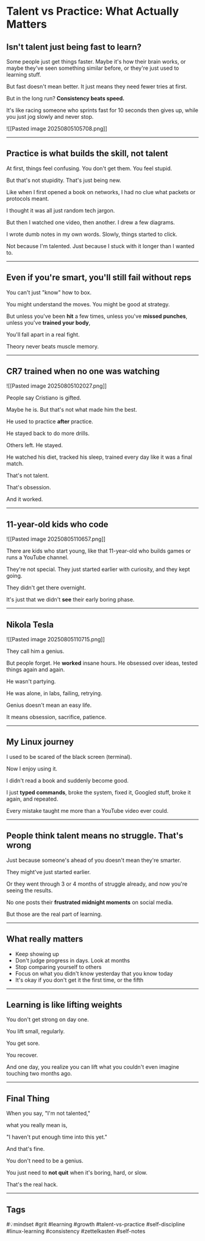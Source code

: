 # Talent vs Practice: What Actually Matters

## Isn't talent just being fast to learn?

Some people just get things faster. Maybe it's how their brain works, or maybe they've seen something similar before, or they're just used to learning stuff. 

But fast doesn't mean better. It just means they need fewer tries at first.

But in the long run? **Consistency beats speed.**

It's like racing someone who sprints fast for 10 seconds then gives up, while you just jog slowly and never stop.

\![\[Pasted image 20250805105708.png\]\]

------------------------------------------------------------------------

## Practice is what builds the skill, not talent

At first, things feel confusing. You don't get them. You feel stupid. 

But that's not stupidity. That's just being new.

Like when I first opened a book on networks, I had no clue what packets or protocols meant. 

I thought it was all just random tech jargon. 

But then I watched one video, then another. I drew a few diagrams. 

I wrote dumb notes in my own words. Slowly, things started to click.

Not because I'm talented. Just because I stuck with it longer than I wanted to.

------------------------------------------------------------------------

## Even if you're smart, you'll still fail without reps

You can't just "know" how to box. 

You might understand the moves. You might be good at strategy. 

But unless you've been **hit** a few times, unless you've **missed punches**, unless you've **trained your body**, 

You'll fall apart in a real fight.

Theory never beats muscle memory.

------------------------------------------------------------------------

## CR7 trained when no one was watching

\![\[Pasted image 20250805102027.png\]\]

People say Cristiano is gifted. 

Maybe he is. But that's not what made him the best.

He used to practice **after** practice. 

He stayed back to do more drills. 

Others left. He stayed. 

He watched his diet, tracked his sleep, trained every day like it was a final match.

That's not talent. 

That's obsession. 

And it worked.

------------------------------------------------------------------------

## 11-year-old kids who code

\![\[Pasted image 20250805110657.png\]\]

There are kids who start young, like that 11-year-old who builds games or runs a YouTube channel. 

They're not special. They just started earlier with curiosity, and they kept going.

They didn't get there overnight. 

It's just that we didn't **see** their early boring phase.

------------------------------------------------------------------------

## Nikola Tesla

\![\[Pasted image 20250805110715.png\]\]

They call him a genius. 

But people forget. He **worked** insane hours. He obsessed over ideas, tested things again and again. 

He wasn't partying. 

He was alone, in labs, failing, retrying.

Genius doesn't mean an easy life. 

It means obsession, sacrifice, patience.

------------------------------------------------------------------------

## My Linux journey

I used to be scared of the black screen (terminal). 

Now I enjoy using it. 

I didn't read a book and suddenly become good. 

I just **typed commands**, broke the system, fixed it, Googled stuff, broke it again, and repeated.

Every mistake taught me more than a YouTube video ever could.

------------------------------------------------------------------------

## People think talent means no struggle. That's wrong

Just because someone's ahead of you doesn't mean they're smarter. 

They might've just started earlier. 

Or they went through 3 or 4 months of struggle already, and now you're seeing the results.

No one posts their **frustrated midnight moments** on social media. 

But those are the real part of learning.

------------------------------------------------------------------------

## What really matters

- Keep showing up 
- Don't judge progress in days. Look at months 
- Stop comparing yourself to others 
- Focus on what you didn't know yesterday that you know today 
- It's okay if you don't get it the first time, or the fifth

------------------------------------------------------------------------

## Learning is like lifting weights

You don't get strong on day one. 

You lift small, regularly. 

You get sore. 

You recover. 

And one day, you realize you can lift what you couldn't even imagine touching two months ago.

------------------------------------------------------------------------

## Final Thing

When you say, "I'm not talented," 

what you really mean is, 

"I haven't put enough time into this yet."

And that's fine. 

You don't need to be a genius. 

You just need to **not quit** when it's boring, hard, or slow.

That's the real hack.

------------------------------------------------------------------------

## Tags

\#💡mindset \#grit \#learning \#growth \#talent-vs-practice \#self-discipline \#linux-learning \#consistency \#zettelkasten \#self-notes
